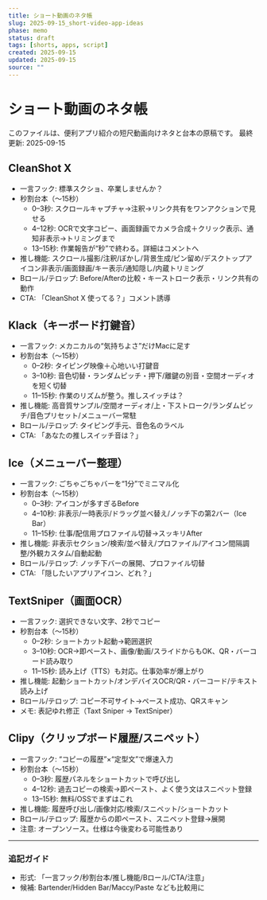 ```yaml
---
title: ショート動画のネタ帳
slug: 2025-09-15_short-video-app-ideas
phase: memo
status: draft
tags: [shorts, apps, script]
created: 2025-09-15
updated: 2025-09-15
source: ""
---
```


# ショート動画のネタ帳

このファイルは、便利アプリ紹介の短尺動画向けネタと台本の原稿です。
最終更新: 2025-09-15

## CleanShot X
- 一言フック: 標準スクショ、卒業しませんか？
- 秒割台本（〜15秒）
  - 0–3秒: スクロールキャプチャ→注釈→リンク共有をワンアクションで見せる
  - 4–12秒: OCRで文字コピー、画面録画でカメラ合成＋クリック表示、通知非表示→トリミングまで
  - 13–15秒: 作業報告が“秒”で終わる。詳細はコメントへ
- 推し機能: スクロール撮影/注釈/ぼかし/背景生成/ピン留め/デスクトップアイコン非表示/画面録画/キー表示/通知隠し/内蔵トリミング
- Bロール/テロップ: Before/Afterの比較・キーストローク表示・リンク共有の動作
- CTA: 「CleanShot X 使ってる？」コメント誘導

## Klack（キーボード打鍵音）
- 一言フック: メカニカルの“気持ちよさ”だけMacに足す
- 秒割台本（〜15秒）
  - 0–2秒: タイピング映像＋心地いい打鍵音
  - 3–10秒: 音色切替・ランダムピッチ・押下/離鍵の別音・空間オーディオを短く切替
  - 11–15秒: 作業のリズムが整う。推しスイッチは？
- 推し機能: 高音質サンプル/空間オーディオ/上・下ストローク/ランダムピッチ/音色プリセット/メニューバー常駐
- Bロール/テロップ: タイピング手元、音色名のラベル
- CTA: 「あなたの推しスイッチ音は？」

## Ice（メニューバー整理）
- 一言フック: ごちゃごちゃバーを“1分”でミニマル化
- 秒割台本（〜15秒）
  - 0–3秒: アイコンが多すぎるBefore
  - 4–10秒: 非表示/一時表示/ドラッグ並べ替え/ノッチ下の第2バー（Ice Bar）
  - 11–15秒: 仕事/配信用プロファイル切替→スッキリAfter
- 推し機能: 非表示セクション/検索/並べ替え/プロファイル/アイコン間隔調整/外観カスタム/自動起動
- Bロール/テロップ: ノッチ下バーの展開、プロファイル切替
- CTA: 「隠したいアプリアイコン、どれ？」

## TextSniper（画面OCR）
- 一言フック: 選択できない文字、2秒でコピー
- 秒割台本（〜15秒）
  - 0–2秒: ショートカット起動→範囲選択
  - 3–10秒: OCR→即ペースト、画像/動画/スライドからもOK、QR・バーコード読み取り
  - 11–15秒: 読み上げ（TTS）も対応。仕事効率が爆上がり
- 推し機能: 起動ショートカット/オンデバイスOCR/QR・バーコード/テキスト読み上げ
- Bロール/テロップ: コピー不可サイト→ペースト成功、QRスキャン
- メモ: 表記ゆれ修正（Taxt Sniper → TextSniper）

## Clipy（クリップボード履歴/スニペット）
- 一言フック: “コピーの履歴”×“定型文”で爆速入力
- 秒割台本（〜15秒）
  - 0–3秒: 履歴パネルをショートカットで呼び出し
  - 4–12秒: 過去コピーの検索→即ペースト、よく使う文はスニペット登録
  - 13–15秒: 無料/OSSでまずはこれ
- 推し機能: 履歴呼び出し/画像対応/検索/スニペット/ショートカット
- Bロール/テロップ: 履歴からの即ペースト、スニペット登録→展開
- 注意: オープンソース。仕様は今後変わる可能性あり

---

### 追記ガイド
- 形式: 「一言フック/秒割台本/推し機能/Bロール/CTA/注意」
- 候補: Bartender/Hidden Bar/Maccy/Paste なども比較用に

